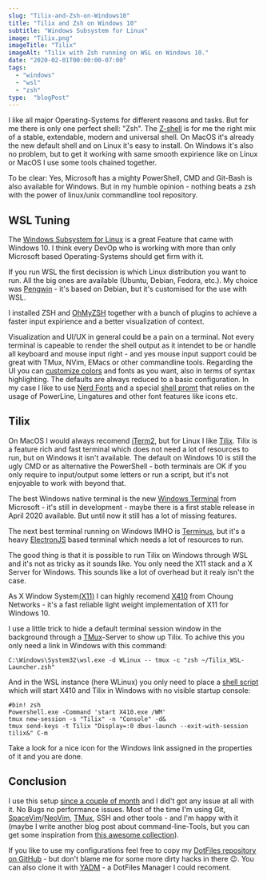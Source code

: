 ```yaml
---
slug: "Tilix-and-Zsh-on-Windows10"
title: "Tilix and Zsh on Windows 10"
subtitle: "Windows Subsystem for Linux"
image: "Tilix.png"
imageTitle: "Tilix"
imageAlt: "Tilix with Zsh running on WSL on Windows 10."
date: "2020-02-01T00:00:00-07:00"
tags:
  - "windows"
  - "wsl"
  - "zsh"
type:  "blogPost"
---
```


I like all major Operating-Systems for different reasons and tasks. But for me there is only one perfect shell: "Zsh". The [Z-shell](http://zsh.sourceforge.net) is for me the right mix of a stable, extendable, modern and universal shell. On MacOS it's already the new default shell and on Linux it's easy to install. On Windows it's also no problem, but to get it working with same smooth expirience like on Linux or MacOS I use some tools chained together.

To be clear: Yes, Microsoft has a mighty PowerShell, CMD and Git-Bash is also available for Windows. But in my humble opinion - nothing beats a zsh with the power of linux/unix commandline tool repository.

## WSL Tuning

The [Windows Subsystem for Linux](https://docs.microsoft.com/de-de/windows/wsl/about) is a great Feature that came with Windows 10. I think every DevOp who is working with more than only Microsoft based Operating-Systems should get firm with it.

If you run WSL the first decission is which Linux distribution you want to run. All the big ones are available (Ubuntu, Debian, Fedora, etc.). My choice was [Pengwin](https://www.whitewaterfoundry.com) - it's based on Debian, but it's customised for the use with WSL.

I installed ZSH and [OhMyZSH](https://ohmyz.sh) together with a bunch of plugins to achieve a faster input expirience and a better visualization of context.

Visualization and UI/UX in general could be a pain on a terminal. Not every terminal is capeable to render the shell output as it intendet to be or handle all keyboard and mouse input right - and yes mouse input support could be great with TMux, NVim, EMacs or other commandline tools. Regarding the UI you can [customize colors](https://terminal.sexy/) and fonts as you want, also in terms of syntax highlighting. The defaults are always reduced to a basic configuration. In my case I like to use [Nerd Fonts](https://www.nerdfonts.com) and a special [shell promt](https://github.com/romkatv/powerlevel10k) that relies on the usage of PowerLine, Lingatures and other font features like icons etc.

## Tilix

On MacOS I would always recomend [iTerm2](https://iterm2.com), but for Linux I like [Tilix](https://gnunn1.github.io/tilix-web/). Tilix is a feature rich and fast terminal which does not need a lot of resources to run, but on Windows it isn't available. The default on Windows 10 is still the ugly CMD or as alternative the PowerShell - both terminals are OK if you only require to input/output some letters or run a script, but it's not enjoyable to work with beyond that.

The best Windows native terminal is the new [Windows Terminal](https://github.com/Microsoft/Terminal) from Microsoft - it's still in development - maybe there is a first stable release in April 2020 available. But until now it still has a lot of missing features.

The next best terminal running on Windows IMHO is [Terminus](https://eugeny.github.io/terminus/), but it's a heavy [ElectronJS](https://www.electronjs.org) based terminal which needs a lot of resources to run.

The good thing is that it is possible to run Tilix on Windows through WSL and it's not as tricky as it sounds like. You only need the X11 stack and a X Server for Windows. This sounds like a lot of overhead but it realy isn't the case.

As X Window System[(X11)](https://de.wikipedia.org/wiki/X_Window_System) I can highly recomend [X410](https://token2shell.com/x410/) from Choung Networks - it's a fast reliable light weight implementation of X11 for Windows 10.

I use a little trick to hide a default terminal session window in the background through a [TMux](https://github.com/tmux/tmux/wiki)-Server to show up Tilix. To achive this you only need a link in Windows with this command:

 `C:\Windows\System32\wsl.exe -d WLinux -- tmux -c "zsh ~/Tilix_WSL-Launcher.zsh"`

And in the WSL instance (here WLinux) you only need to place a [shell script](https://raw.githubusercontent.com/Adrian-Grimm/DotFiles/master/Tilix_WSL-Launcher.zsh) which will start X410 and Tilix in Windows with no visible startup console:

```shell
#bin! zsh
Powershell.exe -Command 'start X410.exe /WM'
tmux new-session -s "Tilix" -n "Console" -d&
tmux send-keys -t Tilix "Display=:0 dbus-launch --exit-with-session tilix&" C-m
```

Take a look for a nice icon for the Windows link assigned in the properties of it and you are done. 

## Conclusion

I use this setup [since a couple of month](https://twitter.com/AdiGrimm/status/1154045308856258561) and I did't got any issue at all with it. No Bugs no performance issues. Most of the time I'm using Git, [SpaceVim](https://spacevim.org)/[NeoVim](https://neovim.io), [TMux](https://github.com/tmux/tmux/wiki), SSH and other tools - and I'm happy with it (maybe I write another blog post about command-line-Tools, but you can get some inspiration from [this awesome collection](https://github.com/herrbischoff/awesome-command-line-apps)).

If you like to use my configurations feel free to copy my [DotFiles repository on GitHub](https://github.com/Adrian-Grimm/DotFiles) - but don't blame me for some more dirty hacks in there :wink:. You can also clone it with [YADM](https://yadm.io) - a DotFiles Manager I could recoment.
